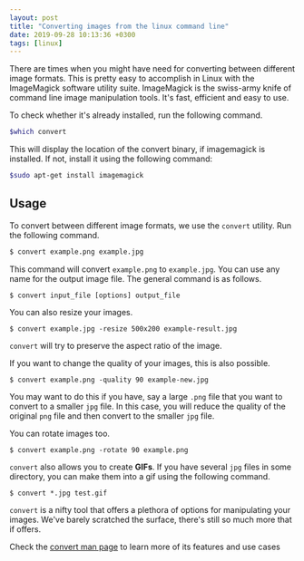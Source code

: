 ```yaml
---
layout: post
title: "Converting images from the linux command line"
date: 2019-09-28 10:13:36 +0300
tags: [linux]
---
```


There are times when you might have need for converting between different
image formats. This is pretty easy to accomplish in Linux with the ImageMagick
software utility suite. ImageMagick is the swiss-army knife of command line
image manipulation tools. It's fast, efficient and easy to use.

To check whether it's already installed, run the following command.

```bash
$which convert
```

This will display the location of the convert binary, if imagemagick is
installed. If not, install it using the following command:

```bash
$sudo apt-get install imagemagick
```

## Usage

To convert between different image formats, we use the `convert` utility. Run
the following command.

```bash
$ convert example.png example.jpg
```

This command will convert `example.png` to `example.jpg`. You can use any name
for the output image file. The general command is as follows.

```
$ convert input_file [options] output_file
```

You can also resize your images.

```
$ convert example.jpg -resize 500x200 example-result.jpg
```

`convert` will try to preserve the aspect ratio of the image.

If you want to change the quality of your images, this is also possible.

```
$ convert example.png -quality 90 example-new.jpg
```

You may want to do this if you have, say a large `.png` file that you want to
convert to a smaller `jpg` file. In this case, you will reduce the quality of
the original `png` file and then convert to the smaller `jpg` file.

You can rotate images too.

```
$ convert example.png -rotate 90 example.png
```

`convert` also allows you to create **GIFs**. If you have several `jpg` files in
some directory, you can make them into a gif using the following command.

```
$ convert *.jpg test.gif
```

`convert` is a nifty tool that offers a plethora of options for manipulating your
images. We've barely scratched the surface, there's still so much more that if
offers.

Check the [convert man page](https://linux.die.net/man/1/convert)
to learn more of its features and use cases
